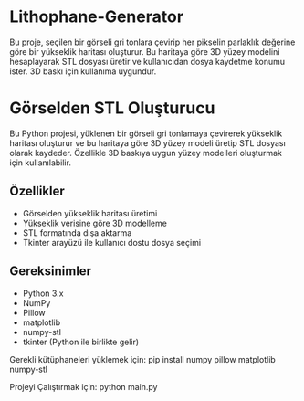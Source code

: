 # Lithophane-Generator
Bu proje, seçilen bir görseli gri tonlara çevirip her pikselin parlaklık değerine göre bir yükseklik haritası oluşturur. Bu haritaya göre 3D yüzey modelini hesaplayarak STL dosyası üretir ve kullanıcıdan dosya kaydetme konumu ister. 3D baskı için kullanıma uygundur.

# Görselden STL Oluşturucu

Bu Python projesi, yüklenen bir görseli gri tonlamaya çevirerek yükseklik haritası oluşturur ve bu haritaya göre 3D yüzey modeli üretip STL dosyası olarak kaydeder. Özellikle 3D baskıya uygun yüzey modelleri oluşturmak için kullanılabilir.

## Özellikler

- Görselden yükseklik haritası üretimi
- Yükseklik verisine göre 3D modelleme
- STL formatında dışa aktarma
- Tkinter arayüzü ile kullanıcı dostu dosya seçimi

## Gereksinimler

- Python 3.x
- NumPy
- Pillow
- matplotlib
- numpy-stl
- tkinter (Python ile birlikte gelir)

Gerekli kütüphaneleri yüklemek için:
pip install numpy pillow matplotlib numpy-stl

Projeyi Çalıştırmak için:
python main.py


